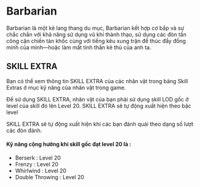 # Barbarian

Barbarian là một kẻ lang thang du mục, Barbarian kết hợp cơ bắp và sự chắc chắn với khả năng sử dụng vũ khí thành thạo, sử dụng các đòn tấn công cận chiến tàn khốc cùng với tiếng kêu xung trận để thúc đẩy đồng minh của mình—hoặc làm mất tinh thần kẻ thù của anh ta.

## **SKILL EXTRA**

Bạn có thể xem thông tin SKILL EXTRA của các nhân vật trong bảng Skill Extras ở mục kỹ năng của nhân vật trong game.

Để sử dụng SKILL EXTRA, nhân vật của bạn phải sử dụng skill LOD gốc ở level của skill đó lên Level 20. SKILL EXTRA sẽ tự động xuất hiện theo bậc level

SKILL EXTRA sẽ tự động xuất hiện khi các bạn đánh quái theo dạng số lượt các đòn đánh.

#### **Kỹ năng cộng hưởng khi skill gốc đạt level 20 là :**

* Berserk : Level 20
* Frenzy : Level 20
* Whirlwind : Level 20
* Double Throwing : Level 20
